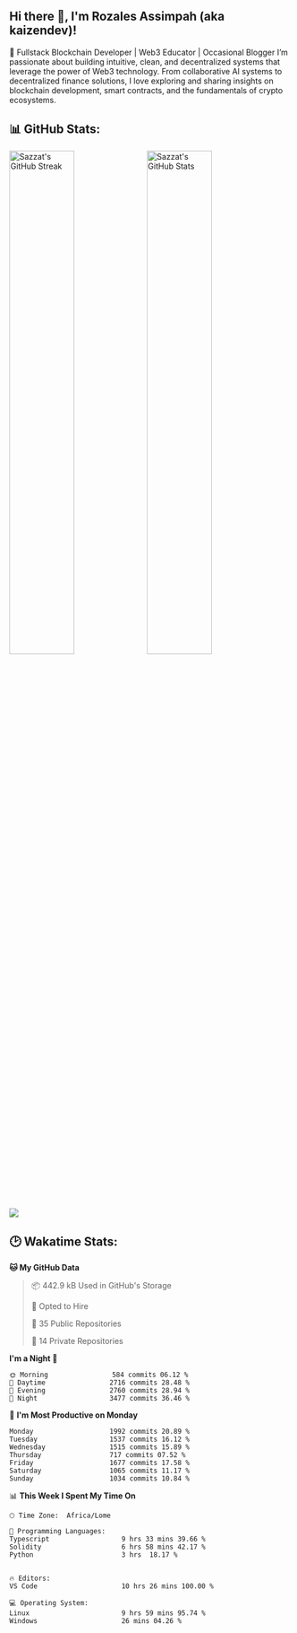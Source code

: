 <h2> Hi there 👋, I'm Rozales Assimpah  (aka kaizendev)! </h2>
🚀 Fullstack Blockchain Developer | Web3 Educator | Occasional Blogger
I’m passionate about building intuitive, clean, and decentralized systems that leverage the power of Web3 technology. From collaborative AI systems to decentralized finance solutions, I love exploring and sharing insights on blockchain development, smart contracts, and the fundamentals of crypto ecosystems.


## 📊 GitHub Stats:

<img alt="Sazzat's GitHub Streak" src="https://github-readme-streak-stats.herokuapp.com/?user=0xKaizendev&theme=white&&hide_border=true" width='48%' /> <img alt="Sazzat's GitHub Stats" src="https://github-readme-stats-mauve-ten.vercel.app/api?username=0xKaizendev&show_icons=true&hide_border=true&count_private=true&include_all_commits=true" width='48%' />
<br>

[![](https://visitcount.itsvg.in/api?id=0xKaizendev&label=Profile%20Views&color=0&icon=5&pretty=false)](https://visitcount.itsvg.in)

## 🕑 Wakatime Stats:

<!--START_SECTION:waka-->
**🐱 My GitHub Data** 

> 📦 442.9 kB Used in GitHub's Storage 
 > 
> 💼 Opted to Hire
 > 
> 📜 35 Public Repositories 
 > 
> 🔑 14 Private Repositories 
 > 
**I'm a Night 🦉** 

```text
🌞 Morning                584 commits 06.12 % 
🌆 Daytime                2716 commits 28.48 % 
🌃 Evening                2760 commits 28.94 % 
🌙 Night                  3477 commits 36.46 % 
```
📅 **I'm Most Productive on Monday** 

```text
Monday                   1992 commits 20.89 % 
Tuesday                  1537 commits 16.12 % 
Wednesday                1515 commits 15.89 % 
Thursday                 717 commits 07.52 % 
Friday                   1677 commits 17.58 % 
Saturday                 1065 commits 11.17 % 
Sunday                   1034 commits 10.84 % 
```


📊 **This Week I Spent My Time On** 

```text
🕑︎ Time Zone:  Africa/Lome

💬 Programming Languages: 
Typescript                  9 hrs 33 mins 39.66 %
Solidity                    6 hrs 58 mins 42.17 %
Python                      3 hrs  18.17 %


🔥 Editors: 
VS Code                     10 hrs 26 mins 100.00 % 

💻 Operating System: 
Linux                       9 hrs 59 mins 95.74 % 
Windows                     26 mins 04.26 % 
```
<!--END_SECTION:waka-->
